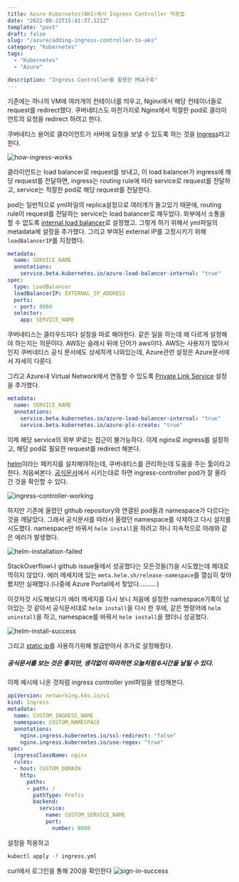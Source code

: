 ```yaml
---
title: Azure Kubernetes(AKS)에서 Ingress Controller 적용법
date: "2022-08-23T15:41:37.121Z"
template: "post"
draft: false
slug: "/azure/adding-ingress-controller-to-aks"
category: "Kubernetes"
tags:
  - "Kubernetes"
  - "Azure"

description: "Ingress Controller를 활용한 MSA구축"
---
```


기존에는 하나의 VM에 여러개의 컨테이너를 띄우고, Nginx에서 해당 컨테이너들로 request를 redirect했다. 쿠버네티스도 마찬가지로 Nginx에서 적절한 pod로 클라이언트의 요청을 redirect 하려고 한다. 

쿠버네티스 용어로 클라이언트가 서버에 요청을 보낼 수 있도록 하는 것을 [Ingress](https://kubernetes.io/docs/concepts/services-networking/ingress/)라고 한다. 

![how-ingress-works](https://i.imgur.com/nE0AAaP.png)

클라이언트는 load balancer로 request를 보내고, 이 load balancer가 ingress에 해당 request를 전달하면, ingress는 routing rule에 따라 service로 request를 전달하고, service는 적절한 pod로 해당 request를 전달한다. 

pod는 일반적으로 yml파일의 replica설정으로 여러개가 돌고있기 때문에, routing rule이 request를 전달하는 service는 load balancer로 해두었다. 외부에서 소통을 할 수 없도록 [internal load balancer](https://docs.microsoft.com/en-us/azure/aks/internal-lb)로 설정했고. 그렇게 하기 위해서 yml파일의 metadata에 설정을 추가했다. 그리고 부여된 external IP를 고정시키기 위해 `loadBalancerIP`를 지정했다. 


```yml
metadata:
  name: SERVICE_NAME
  annotations:
    service.beta.kubernetes.io/azure-load-balancer-internal: "true"
spec:
  type: LoadBalancer
  loadBalancerIP: EXTERNAL_IP_ADDRESS
  ports:
  - port: 8000
  selector:
    app: SERVICE_NAME
```

쿠버네티스는 클라우드마다 설정을 따로 해야한다. 같은 일을 하는데 왜 다르게 설정해야 하는지는 의문이다. AWS는 슬래시 뒤에 단어가 aws이다. AWS는 사용자가 많아서인지 쿠버네티스 공식 문서에도 상세하게 나와있는데, Azure관련 설정은 Azure문서에서 자세히 다룬다. 

그리고 Azure내 Virtual Network에서 연동할 수 있도록 [Private Link Service](https://cloud-provider-azure.sigs.k8s.io/topics/pls-integration/) 설정을 추가했다. 

```yml
metadata:
  name: SERVICE_NAME
  annotations:
    service.beta.kubernetes.io/azure-load-balancer-internal: "true"
    service.beta.kubernetes.io/azure-pls-create: "true"
```

이제 해당 service의 외부 IP로는 접근이 불가능하다. 이제 nginx로 ingress를 설정하고, 해당 pod로 필요한 request를 redirect 해본다. 

[helm](https://helm.sh/)이라는 패키지를 설치해야하는데, 쿠버네티스를 관리하는데 도움을 주는 툴이라고 한다. 처음써본다. [공식문서](https://docs.microsoft.com/en-us/azure/aks/ingress-basic?tabs=azure-cli)에서 시키는대로 하면 ingress-controller pod가 잘 올라간 것을 확인할 수 있다. 

![ingress-controller-working](https://i.imgur.com/NMiiVYR.png)

하지만 기존에 올렸던 github repository와 연결된 pod들과 namespace가 다르다는 것을 깨달았다. 그래서 공식문서를 따라서 올렸던 namespace를 삭제하고 다시 설치를 시도했다. namespace만 바꿔서 `helm install`을 하려고 하니 지속적으로 아래와 같은 에러가 발생했다. 

![helm-installation-failed](https://i.imgur.com/2TPbYpc.png)

StackOverflow나 github issue들에서 성공했다는 모든것들(?)을 시도했는데 제대로 먹히지 않았다. 에러 메세지에 있는 `meta.helm.sh/release-namespace`를 열심히 찾아봤지만 실패했다.(나중에 Azure Portal에서 찾았다..........) 

이것저것 시도해보다가 에러 메세지를 다시 보니 처음에 설정한 namespace기록이 남아있는 것 같아서 공식문서대로 `helm install`을 다시 한 후에, 같은 명령어에 `helm uninstall`을 하고, namespace를 바꿔서 `helm install`을 했더니 성공했다. 

![helm-install-success](https://i.imgur.com/cRKW3qL.png)

그리고 [static ip](https://docs.microsoft.com/en-us/azure/aks/static-ip#create-a-static-ip-address)를 사용하기위해 발급받아서 추가로 설정해줬다. 

##### 공식문서를 보는 것은 좋지만, 생각없이 따라하면 오늘처럼 6시간을 날릴 수 있다. 

이제 예시에 나온 것처럼 ingress controller yml파일을 생성해본다. 
```yml
apiVersion: networking.k8s.io/v1
kind: Ingress
metadata:
  name: CUSTOM_INGRESS_NAME
  namespace: CUSTOM_NAMESPACE
  annotations:
    nginx.ingress.kubernetes.io/ssl-redirect: "false"
    nginx.ingress.kubernetes.io/use-regex: "true"
spec:
  ingressClassName: nginx
  rules:
  - host: CUSTOM_DOMAIN
    http:
      paths:
      - path: /
        pathType: Prefix
        backend:
          service:
            name: CUSTOM_SERVICE_NAME
            port:
              number: 8000
```

설정을 적용하고 
```bash
kubectl apply -f ingress.yml
```

curl에서 로그인을 통해 200을 확인한다 
![sign-in-success](https://i.imgur.com/nwkyIhg.png)

